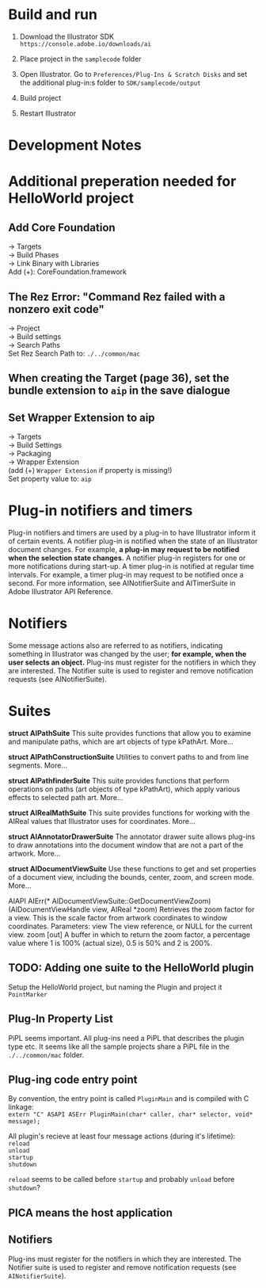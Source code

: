 # Build and run
1. Download the Illustrator SDK  
`https://console.adobe.io/downloads/ai`

2. Place project in the `samplecode` folder

3. Open Illustrator. Go to `Preferences/Plug-Ins & Scratch Disks` and set the additional plug-in:s folder to `SDK/samplecode/output`

4. Build project

5. Restart Illustrator

# Development Notes

# Additional preperation needed for HelloWorld project

## Add Core Foundation
-> Targets  
-> Build Phases  
-> Link Binary with Libraries  
Add (+): CoreFoundation.framework

## The Rez Error: "Command Rez failed with a nonzero exit code"
-> Project  
-> Build settings  
-> Search Paths  
Set Rez Search Path to: `./../common/mac`

## When creating the Target (page 36), set the bundle extension to `aip` in the save dialogue  

## Set Wrapper Extension to aip
-> Targets  
-> Build Settings  
-> Packaging  
-> Wrapper Extension  
(add (+) `Wrapper Extension` if property is missing!)  
Set property value to: `aip`


# Plug-in notifiers and timers
Plug-in notifiers and timers are used by a plug-in to have Illustrator inform it of certain events.
A notifier plug-in is notified when the state of an Illustrator document changes. For example, **a plug-in may request to be notified when the selection state changes.** A notifier plug-in registers for one or more notifications during start-up.
A timer plug-in is notified at regular time intervals. For example, a timer plug-in may request to be notified
once a second.
For more information, see AINotifierSuite and AITimerSuite in Adobe Illustrator API Reference.

# Notifiers
Some message actions also are referred to as notifiers, indicating something in Illustrator was changed by the user; **for example, when the user selects an object.**
Plug-ins must register for the notifiers in which they are interested. The Notifier suite is used to register and remove notification requests (see AINotifierSuite).

# Suites

**struct AIPathSuite**
This suite provides functions that allow you to examine and manipulate paths, which are art objects of type kPathArt. More...

**struct AIPathConstructionSuite**
Utilities to convert paths to and from line segments. More...

**struct AIPathfinderSuite**
This suite provides functions that perform operations on paths (art objects of type kPathArt), which apply various effects to selected path art. More...

**struct AIRealMathSuite**
This suite provides functions for working with the AIReal values that Illustrator uses for coordinates. More...

**struct AIAnnotatorDrawerSuite**
The annotator drawer suite allows plug-ins to draw annotations into the document window that are not a part of the artwork. More...

**struct AIDocumentViewSuite**
Use these functions to get and set properties of a document view, including the bounds, center, zoom, and screen mode. More...

AIAPI AIErr(* AIDocumentViewSuite::GetDocumentViewZoom)(AIDocumentViewHandle view, AIReal *zoom)
Retrieves the zoom factor for a view.
This is the scale factor from artwork coordinates to window coordinates.
Parameters:
view 	The view reference, or NULL for the current view.
zoom 	[out] A buffer in which to return the zoom factor, a percentage value where 1 is 100% (actual size), 0.5 is 50% and 2 is 200%.  

## TODO: Adding one suite to the HelloWorld plugin
Setup the HelloWorld project, but naming the Plugin and project it `PointMarker`

## Plug-In Property List
PiPL seems important. All plug-ins need a PiPL that describes the plugin type etc.
It seems like all the sample projects share a PiPL file in the `./../common/mac` folder.

## Plug-ing code entry point
By convention, the entry point is called `PluginMain` and is compiled with C linkage:  
`extern "C" ASAPI ASErr PluginMain(char* caller, char* selector, void* message);`


All plugin's recieve at least four message actions (during it's lifetime):  
`reload`  
`unload`  
`startup`  
`shutdown`  

`reload` seems to be called before `startup`
and probably `unload` before `shutdown`?


## PICA means the host application  

## Notifiers
Plug-ins must register for the notifiers in which they are interested. The Notifier suite is used to register and remove notification requests (see `AINotifierSuite`).



